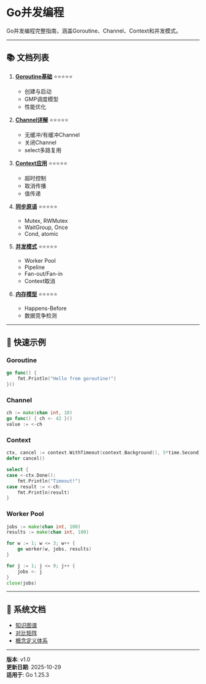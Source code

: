 ﻿# Go并发编程

Go并发编程完整指南，涵盖Goroutine、Channel、Context和并发模式。

---

## 📚 文档列表

1. **[Goroutine基础](./01-Goroutine基础.md)** ⭐⭐⭐⭐⭐
   - 创建与启动
   - GMP调度模型
   - 性能优化

2. **[Channel详解](./02-Channel详解.md)** ⭐⭐⭐⭐⭐
   - 无缓冲/有缓冲Channel
   - 关闭Channel
   - select多路复用

3. **[Context应用](./03-Context应用.md)** ⭐⭐⭐⭐⭐
   - 超时控制
   - 取消传播
   - 值传递

4. **[同步原语](./04-同步原语.md)** ⭐⭐⭐⭐⭐
   - Mutex, RWMutex
   - WaitGroup, Once
   - Cond, atomic

5. **[并发模式](./05-并发模式.md)** ⭐⭐⭐⭐⭐
   - Worker Pool
   - Pipeline
   - Fan-out/Fan-in
   - Context取消

6. **[内存模型](./06-内存模型.md)** ⭐⭐⭐⭐⭐
   - Happens-Before
   - 数据竞争检测

---

## 🚀 快速示例

### Goroutine

```go
go func() {
    fmt.Println("Hello from goroutine!")
}()
```

### Channel

```go
ch := make(chan int, 10)
go func() { ch <- 42 }()
value := <-ch
```

### Context

```go
ctx, cancel := context.WithTimeout(context.Background(), 5*time.Second)
defer cancel()

select {
case <-ctx.Done():
    fmt.Println("Timeout!")
case result := <-ch:
    fmt.Println(result)
}
```

### Worker Pool

```go
jobs := make(chan int, 100)
results := make(chan int, 100)

for w := 1; w <= 3; w++ {
    go worker(w, jobs, results)
}

for j := 1; j <= 9; j++ {
    jobs <- j
}
close(jobs)
```

---

## 📖 系统文档

- [知识图谱](./00-知识图谱.md)
- [对比矩阵](./00-对比矩阵.md)
- [概念定义体系](./00-概念定义体系.md)

---

**版本**: v1.0  
**更新日期**: 2025-10-29  
**适用于**: Go 1.25.3
